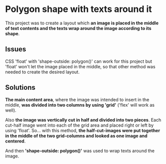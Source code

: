 # Polygon shape with texts around it

This project was to create a layout which **an image is placed in the middle of text contents and the texts wrap around the image according to its shape**.

## Issues
CSS 'float' with 'shape-outside: polygon()' can work for this project but 'float' won't let the image placed in the middle, so that other method was needed to create the desired layout.

## Solutions
**The main content area**, where the image was intended to insert in the middle, **was divided into two columns by using 'grid'** ('flex' will work as well).

 Also **the image was vertically cut in half and divided into two pieces**. Each cut-half image went into each of the grid area and placed right or left by using 'float'.  So... with this method, **the half-cut-images were put together in the middle of the two grid-columns and looked as one image and centered**.

 And then **'shape-outside: polygon()'** was used to wrap texts around the image. 

 




